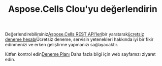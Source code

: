 ﻿---
title: Aspose.Cells Clou'yu değerlendirin
second_title: Aspose.Cells Cloud Documen
type: docs
url: /tr/evaluate-aspose-cells/
description: Aspose.Cells Bulut, Excel'in oluşturma, dönüştürme, birleştirme, bölme, korumalı, iç nesne işlemleri vb. işlemlerini destekler
weight: 60
kwords: Excel, Office Bulut, REST API, Elektronik Tablo, PDF, CSV, Json, Markdown, Değerlendirme Aspose.Cells Bulut
---
 Değerlendirebilirsiniz[Aspose.Cells REST API'leri](http://apireference.aspose.cloud/cells/)bir yaratarak[ücretsiz deneme hesabı](https://dashboard.aspose.cloud)Ücretsiz deneme, servisin yetenekleri hakkında iyi bir fikir edinmenizi ve erken geliştirme yapmanızı sağlayacaktır.

 lütfen kontrol edin[Deneme Planı](https://purchase.aspose.cloud/trial) Daha fazla bilgi için web sayfamızı ziyaret edin.


